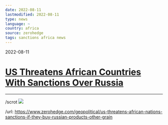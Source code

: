 ```yaml
---
date: 2022-08-11
lastmodified: 2022-08-11
type: news
language: ~
country: africa
source: zerohedge
tags: sanctions africa news
---
```


2022-08-11

# [US Threatens African Countries With Sanctions Over Russia](US%20Threatens%20African%20Countries%20With%20Sanctions%20Over%20Russia.md)

---

/scrot
![](https://i.imgur.com/iyXiSYk.png)

/url: https://www.zerohedge.com/geopolitical/us-threatens-african-nations-sanctions-if-they-buy-russian-products-other-grain
